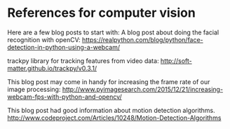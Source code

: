 # References for computer vision

Here are a few blog posts to start with:
A blog post about doing the facial recognition with openCV:
https://realpython.com/blog/python/face-detection-in-python-using-a-webcam/

trackpy library for tracking features from video data:
http://soft-matter.github.io/trackpy/v0.3.1/

This blog post may come in handy for increasing the frame rate of our image processing:
http://www.pyimagesearch.com/2015/12/21/increasing-webcam-fps-with-python-and-opencv/

This blog post had good information about motion detection algorithms.
http://www.codeproject.com/Articles/10248/Motion-Detection-Algorithms
